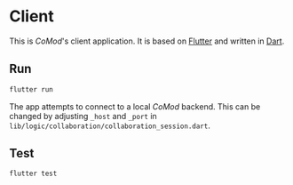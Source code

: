 # Client

This is _CoMod_'s client application. It is based on [Flutter](https://flutter.dev) and written in [Dart](https://dart.dev).

## Run

```bash
flutter run
```

The app attempts to connect to a local _CoMod_ backend. This can be changed by adjusting `_host` and `_port` in `lib/logic/collaboration/collaboration_session.dart`.

## Test

```bash
flutter test
```
